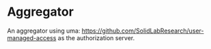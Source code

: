 # Aggregator

An aggregator using uma: https://github.com/SolidLabResearch/user-managed-access as the authorization server.
